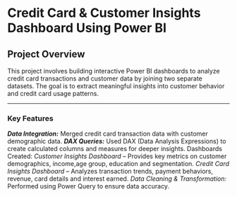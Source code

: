 # Credit Card & Customer Insights Dashboard Using Power BI

## Project Overview
This project involves building interactive Power BI dashboards to analyze credit card transactions and customer data by joining two separate datasets. The goal is to extract meaningful insights into customer behavior and credit card usage patterns.

---

### Key Features
***Data Integration:*** Merged credit card transaction data with customer demographic data.
***DAX Queries:*** Used DAX (Data Analysis Expressions) to create calculated columns and measures for deeper insights.
Dashboards Created:
*Customer Insights Dashboard* – Provides key metrics on customer demographics, income,age group, education and segmentation.
*Credit Card Insights Dashboard* – Analyzes transaction trends, payment behaviors, revenue, card details and interest earned.
*Data Cleaning & Transformation:* Performed using Power Query to ensure data accuracy.
